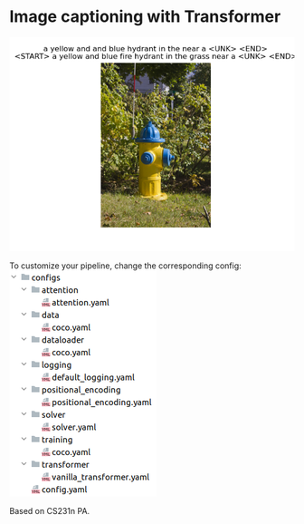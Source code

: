 # Image captioning with Transformer


![sample](https://raw.githubusercontent.com/bsuleymanov/image-captioning/main/images/result.png "sample")

To customize your pipeline, change the corresponding config:   
![configs](https://raw.githubusercontent.com/bsuleymanov/image-captioning/main/images/config.png "configs")



Based on CS231n PA.
